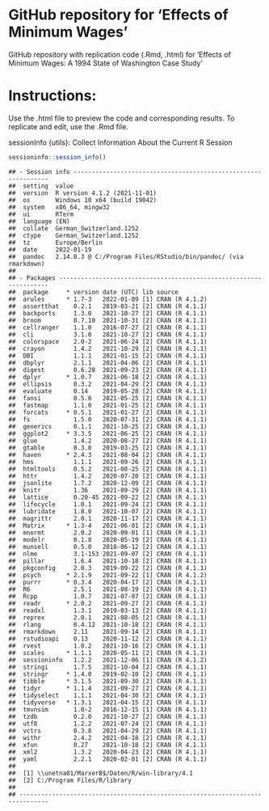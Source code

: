 # GitHub repository for ‘Effects of Minimum Wages’
GitHub repository with replication code (.Rmd, .html) for ‘Effects of Minimum Wages: A 1994 State of Washington Case Study’

# Instructions:
Use the .html file to preview the code and corresponding results. To replicate and edit, use the .Rmd file. 

sessionInfo {utils}: Collect Information About the Current R Session

``` r
sessioninfo::session_info()
```

    ## - Session info ---------------------------------------------------------------
    ##  setting  value
    ##  version  R version 4.1.2 (2021-11-01)
    ##  os       Windows 10 x64 (build 19042)
    ##  system   x86_64, mingw32
    ##  ui       RTerm
    ##  language (EN)
    ##  collate  German_Switzerland.1252
    ##  ctype    German_Switzerland.1252
    ##  tz       Europe/Berlin
    ##  date     2022-01-19
    ##  pandoc   2.14.0.3 @ C:/Program Files/RStudio/bin/pandoc/ (via rmarkdown)
    ## 
    ## - Packages -------------------------------------------------------------------
    ##  package     * version date (UTC) lib source
    ##  arules      * 1.7-3   2022-01-09 [1] CRAN (R 4.1.2)
    ##  assertthat    0.2.1   2019-03-21 [2] CRAN (R 4.1.1)
    ##  backports     1.3.0   2021-10-27 [2] CRAN (R 4.1.1)
    ##  broom         0.7.10  2021-10-31 [2] CRAN (R 4.1.1)
    ##  cellranger    1.1.0   2016-07-27 [2] CRAN (R 4.1.1)
    ##  cli           3.1.0   2021-10-27 [2] CRAN (R 4.1.1)
    ##  colorspace    2.0-2   2021-06-24 [2] CRAN (R 4.1.1)
    ##  crayon        1.4.2   2021-10-29 [2] CRAN (R 4.1.1)
    ##  DBI           1.1.1   2021-01-15 [2] CRAN (R 4.1.1)
    ##  dbplyr        2.1.1   2021-04-06 [2] CRAN (R 4.1.1)
    ##  digest        0.6.28  2021-09-23 [2] CRAN (R 4.1.1)
    ##  dplyr       * 1.0.7   2021-06-18 [2] CRAN (R 4.1.1)
    ##  ellipsis      0.3.2   2021-04-29 [2] CRAN (R 4.1.1)
    ##  evaluate      0.14    2019-05-28 [2] CRAN (R 4.1.1)
    ##  fansi         0.5.0   2021-05-25 [2] CRAN (R 4.1.1)
    ##  fastmap       1.1.0   2021-01-25 [2] CRAN (R 4.1.1)
    ##  forcats     * 0.5.1   2021-01-27 [2] CRAN (R 4.1.1)
    ##  fs            1.5.0   2020-07-31 [2] CRAN (R 4.1.1)
    ##  generics      0.1.1   2021-10-25 [2] CRAN (R 4.1.1)
    ##  ggplot2     * 3.3.5   2021-06-25 [2] CRAN (R 4.1.1)
    ##  glue          1.4.2   2020-08-27 [2] CRAN (R 4.1.1)
    ##  gtable        0.3.0   2019-03-25 [2] CRAN (R 4.1.1)
    ##  haven       * 2.4.3   2021-08-04 [2] CRAN (R 4.1.1)
    ##  hms           1.1.1   2021-09-26 [2] CRAN (R 4.1.1)
    ##  htmltools     0.5.2   2021-08-25 [2] CRAN (R 4.1.1)
    ##  httr          1.4.2   2020-07-20 [2] CRAN (R 4.1.1)
    ##  jsonlite      1.7.2   2020-12-09 [2] CRAN (R 4.1.1)
    ##  knitr         1.36    2021-09-29 [2] CRAN (R 4.1.1)
    ##  lattice       0.20-45 2021-09-22 [2] CRAN (R 4.1.1)
    ##  lifecycle     1.0.1   2021-09-24 [2] CRAN (R 4.1.1)
    ##  lubridate     1.8.0   2021-10-07 [2] CRAN (R 4.1.1)
    ##  magrittr      2.0.1   2020-11-17 [2] CRAN (R 4.1.1)
    ##  Matrix      * 1.3-4   2021-06-01 [2] CRAN (R 4.1.1)
    ##  mnormt        2.0.2   2020-09-01 [1] CRAN (R 4.1.1)
    ##  modelr        0.1.8   2020-05-19 [2] CRAN (R 4.1.1)
    ##  munsell       0.5.0   2018-06-12 [2] CRAN (R 4.1.1)
    ##  nlme          3.1-153 2021-09-07 [2] CRAN (R 4.1.1)
    ##  pillar        1.6.4   2021-10-18 [2] CRAN (R 4.1.1)
    ##  pkgconfig     2.0.3   2019-09-22 [2] CRAN (R 4.1.1)
    ##  psych       * 2.1.9   2021-09-22 [1] CRAN (R 4.1.2)
    ##  purrr       * 0.3.4   2020-04-17 [2] CRAN (R 4.1.1)
    ##  R6            2.5.1   2021-08-19 [2] CRAN (R 4.1.1)
    ##  Rcpp          1.0.7   2021-07-07 [2] CRAN (R 4.1.1)
    ##  readr       * 2.0.2   2021-09-27 [2] CRAN (R 4.1.1)
    ##  readxl        1.3.1   2019-03-13 [2] CRAN (R 4.1.1)
    ##  reprex        2.0.1   2021-08-05 [2] CRAN (R 4.1.1)
    ##  rlang         0.4.12  2021-10-18 [2] CRAN (R 4.1.1)
    ##  rmarkdown     2.11    2021-09-14 [2] CRAN (R 4.1.1)
    ##  rstudioapi    0.13    2020-11-12 [2] CRAN (R 4.1.1)
    ##  rvest         1.0.2   2021-10-16 [2] CRAN (R 4.1.1)
    ##  scales      * 1.1.1   2020-05-11 [2] CRAN (R 4.1.1)
    ##  sessioninfo   1.2.2   2021-12-06 [1] CRAN (R 4.1.2)
    ##  stringi       1.7.5   2021-10-04 [2] CRAN (R 4.1.1)
    ##  stringr     * 1.4.0   2019-02-10 [2] CRAN (R 4.1.1)
    ##  tibble      * 3.1.5   2021-09-30 [2] CRAN (R 4.1.1)
    ##  tidyr       * 1.1.4   2021-09-27 [2] CRAN (R 4.1.1)
    ##  tidyselect    1.1.1   2021-04-30 [2] CRAN (R 4.1.1)
    ##  tidyverse   * 1.3.1   2021-04-15 [2] CRAN (R 4.1.1)
    ##  tmvnsim       1.0-2   2016-12-15 [1] CRAN (R 4.1.1)
    ##  tzdb          0.2.0   2021-10-27 [2] CRAN (R 4.1.1)
    ##  utf8          1.2.2   2021-07-24 [2] CRAN (R 4.1.1)
    ##  vctrs         0.3.8   2021-04-29 [2] CRAN (R 4.1.1)
    ##  withr         2.4.2   2021-04-18 [2] CRAN (R 4.1.1)
    ##  xfun          0.27    2021-10-18 [2] CRAN (R 4.1.1)
    ##  xml2          1.3.2   2020-04-23 [2] CRAN (R 4.1.1)
    ##  yaml          2.2.1   2020-02-01 [2] CRAN (R 4.1.1)
    ## 
    ##  [1] \\unetna01/MarxerB$/Daten/R/win-library/4.1
    ##  [2] C:/Program Files/R/library
    ## 
    ## ------------------------------------------------------------------------------
